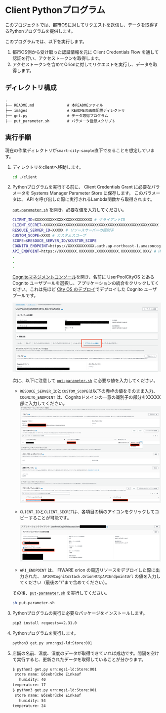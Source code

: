# Client Pythonプログラム

このプロジェクトでは、都市OSに対してリクエストを送信し、データを取得するPythonプログラムを提供します。

このプログラムでは、以下を実行します。
1. 都市OS側から受け取った認証情報を元に Client Credentials Flow を通して認証を行い、アクセストークンを取得します。
1. アクセストークンを含めてOrionに対してリクエストを実行し、データを取得します。

## ディレクトリ構成

```shell
.
├── README.md               # 本READMEファイル
├── images                  # READMEの画像配置ディレクトリ
├── get.py                  # データ取得プログラム
├── put_parameter.sh        # パラメータ登録スクリプト
```

## 実行手順
現在の作業ディレクトリが`smart-city-sample`直下であることを想定しています。

1. ディレクトリをclientへ移動します。
    ```sh
    cd ./client
    ```
1. Pythonプログラムを実行する前に、 Client Credentials Grant に必要なパラメータを Systems Manager Parameter Store に保存します。
このパラメータは、 API を呼び出した際に実行されるLambda関数から取得されます。

    [`put-parameter.sh`](./put-parameter.sh) を開き、必要な値を入力してください。
    ```sh
    CLIENT_ID=XXXXXXXXXXXXXXXXXXXXXXXXXX # クライアントID
    CLIENT_SECRET=XXXXXXXXXXXXXXXXXXXXXXXXXXXXXXXXXXXXXXXXXXXXXXXXXXXX # クライアントシークレット
    RESOUCE_SERVER_ID=XXXXX # リソースサーバーの識別子
    CUSTOM_SCOPE=XXXX # カスタムスコープ
    SCOPE=$RESOUCE_SERVER_ID/$CUSTOM_SCOPE
    COGNITO_ENDPOINT=https://XXXXXXXXXXXX.auth.ap-northeast-1.amazoncognito.com/oauth2/token # Cognito認証ドメイン
    API_ENDPOINT=https://XXXXXXXX.XXXXXXX.XXXXXXXXXX.XXXXXXXXX.XXX/ # HTTP API のエンドポイント
    .
    .
    .
    ```

    [Cognitoマネジメントコンソール](https://console.aws.amazon.com/cognito/home)を開き、名前に UserPoolCityOS とある Cognito ユーザプールを選択し、アプリケーションの統合をクリックしてください。これは先ほど [City OS のデプロイ](../city-os/README.md)でデプロイした Cognito ユーザプールです。

    ![Cognito Application Client Overview](./images/cognito-app-client-overview.png)

    次に、以下に注意して [`put-parameter.sh`](./put-parameter.sh) に必要な値を入力してください。

    - `RESOUCE_SERVER_ID`と`CUSTOM_SCOPE`は以下の赤枠の値をそのまま入力、`COGNITO_ENDPOINT` は、Cognitoドメインの一意の識別子の部分をXXXXX部に入力してください。
        ![Cognito Application Client](./images/cognito-app-client.png)

    - `CLIENT_ID`と`CLIENT_SECRET`は、各項目の横のアイコンをクリックしてコピーすることが可能です。

        ![Cognito Application Client ID and Secrets](./images/cognito-client-id-secrets.png)
    
    - `API_ENDPOINT` は、 FIWARE orion の周辺リソースをデプロイした際に出力された、 `APIGWCognitoStack.OrionHttpAPIEndpointUrl` の値を入力してください（最後の"/"まで含めてください）。

    その後、[`put-parameter.sh`](./put-parameter.sh) を実行してください。

    ```sh
    sh put-parameter.sh
    ```
1. Pythonプログラムの実行に必要なパッケージをインストールします。
    ```sh
    pip3 install requests==2.31.0
    ```
1. Pythonプログラムを実行します。
    ```sh
    python3 get.py urn:ngsi-ld:Store:001
    ```
1. 店舗の名前、温度、湿度のデータが取得できていれば成功です。間隔を空けて実行すると、更新されたデータを取得していることが分かります。
    ```sh
    $ python3 get.py urn:ngsi-ld:Store:001
     store name: Bösebrücke Einkauf
       humidity: 40
    temperature: 17
    $ python3 get.py urn:ngsi-ld:Store:001
     store name: Bösebrücke Einkauf
       humidity: 54
    temperature: 24
    ```